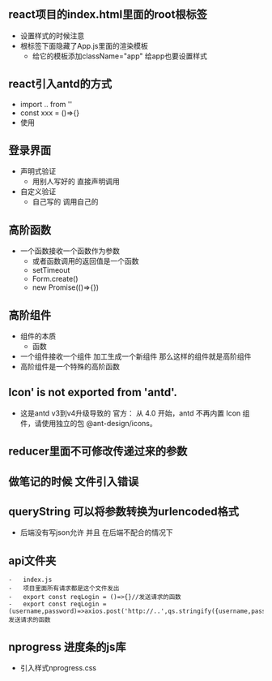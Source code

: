 ##  react项目的index.html里面的root根标签
-   设置样式的时候注意
-   根标签下面隐藏了App.js里面的渲染模板
    -   给它的模板添加className="app"       给app也要设置样式
##  react引入antd的方式
-   import .. from ''
-   const xxx = ()=>{}
-   使用<xxx />
##  登录界面
-   声明式验证
    -   用别人写好的    直接声明调用
-   自定义验证
    -   自己写的        调用自己的
##  高阶函数
-   一个函数接收一个函数作为参数    
    -   或者函数调用的返回值是一个函数
    -   setTimeout
    -   Form.create()
    -   new Promise(()=>{})
##  高阶组件
-   组件的本质
    -   函数
-   一个组件接收一个组件    加工生成一个新组件  那么这样的组件就是高阶组件
-   高阶组件是一个特殊的高阶函数
##  Icon' is not exported from 'antd'.
-   这是antd v3到v4升级导致的
    官方：
    从 4.0 开始，antd 不再内置 Icon 组件，请使用独立的包 @ant-design/icons。
##  reducer里面不可修改传递过来的参数
##  做笔记的时候    文件引入错误
##  queryString 可以将参数转换为urlencoded格式
-   后端没有写json允许 并且 在后端不配合的情况下
##  api文件夹
    -   index.js
    -   项目里面所有请求都是这个文件发出
    -   export const reqLogin = ()=>{}//发送请求的函数
    -   export const reqLogin = (username,password)=>axios.post('http://..',qs.stringify({username,password}))//发送请求的函数
##  nprogress       进度条的js库
-   引入样式nprogress.css

